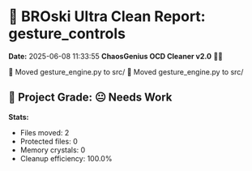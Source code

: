 # 🧹 BROski Ultra Clean Report: gesture_controls
**Date:** 2025-06-08 11:33:55
**ChaosGenius OCD Cleaner v2.0** 🧠💜

📁 Moved gesture_engine.py to src/
📁 Moved gesture_engine.py to src/

## 🧠 Project Grade: 😐 Needs Work
**Stats:**
- Files moved: 2
- Protected files: 0
- Memory crystals: 0
- Cleanup efficiency: 100.0%